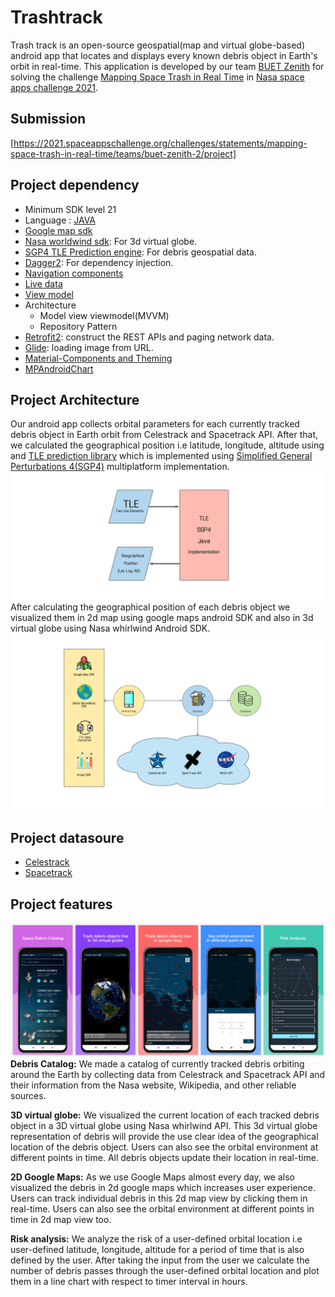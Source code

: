 # Trashtrack
Trash track is an open-source geospatial(map and virtual globe-based) android app that locates and displays every known debris object in Earth's orbit in real-time. This application is developed by our team [BUET Zenith] for solving the challenge [Mapping Space Trash in Real Time] in [Nasa space apps challenge 2021].

## Submission
[https://2021.spaceappschallenge.org/challenges/statements/mapping-space-trash-in-real-time/teams/buet-zenith-2/project]

## Project dependency

- Minimum SDK level 21
- Language : [JAVA](https://www.oracle.com/java/technologies/)
- [Google map sdk](https://developers.google.com/maps/documentation/android-sdk/overview)
- [Nasa worldwind sdk](https://worldwind.arc.nasa.gov/android/): For 3d virtual globe.
- [SGP4 TLE Prediction engine](https://github.com/neosensory/tle-prediction-engine): For debris geospatial data.
- [Dagger2](https://developer.android.com/training/dependency-injection/dagger-android): For dependency injection.
- [Navigation components](https://developer.android.com/guide/navigation/navigation-getting-started)
- [Live data](https://developer.android.com/topic/libraries/architecture/livedata)
- [View model](https://developer.android.com/topic/libraries/architecture/viewmodel)
- Architecture
  - Model view viewmodel(MVVM)
  - Repository Pattern
- [Retrofit2](https://square.github.io/retrofit/): construct the REST APIs and paging network data.
- [Glide](https://github.com/bumptech/glide): loading image from URL.
- [Material-Components and Theming](https://material.io/develop/android/docs/getting-started)
- [MPAndroidChart](https://github.com/PhilJay/MPAndroidChart)

## Project Architecture
Our android app collects orbital parameters for each currently tracked debris object in Earth orbit from Celestrack and Spacetrack API.
After that, we calculated the geographical position i.e latitude, longitude, altitude using and
[TLE prediction library](https://github.com/neosensory/tle-prediction-engine) which is implemented using [Simplified General Perturbations 4(SGP4)](https://github.com/aholinch/sgp4/) multiplatform implementation.  
![](readme/image/Process.png)
After calculating the geographical position of each debris object we visualized them in 2d map using google maps android SDK 
and also in 3d virtual globe using Nasa whirlwind Android SDK.
![](readme/image/arch.png)

## Project datasoure
- [Celestrack](https://celestrak.com/NORAD/elements/)
- [Spacetrack](https://www.space-track.org/)

## Project features
![](readme/image/feature.png)
__Debris Catalog:__ We made a catalog of currently tracked debris orbiting around the Earth by 
collecting data from Celestrack and Spacetrack API and their information from the Nasa website, Wikipedia, and other reliable sources.

__3D virtual globe:__ We visualized the current location of each tracked debris object in a 3D virtual globe using Nasa whirlwind API.
This 3d virtual globe representation of debris will provide the use clear idea of the geographical location of the debris object. Users can also see the orbital environment at different points in time. All debris objects update their location in real-time.

__2D Google Maps:__ As we use Google Maps almost every day, we also visualized the debris in 2d google maps which increases user experience. Users can track individual debris in this 2d map view by clicking them in real-time. Users can also see the orbital environment at different points in time in 2d map view too.

__Risk analysis:__ We analyze the risk of a user-defined orbital location i.e user-defined latitude, longitude, altitude for a period of time that is also defined by the user. After taking the input from the user we calculate the number of debris passes through the user-defined orbital location and plot them in a line chart with respect to timer interval in hours.


[Nasa space apps challenge 2021]: https://2021.spaceappschallenge.org/
[BUET Zenith]: https://2021.spaceappschallenge.org/challenges/statements/mapping-space-trash-in-real-time/teams/buet-zenith-2/members
[Mapping Space Trash in Real Time]: https://2021.spaceappschallenge.org/challenges/statements/mapping-space-trash-in-real-time/details
[https://2021.spaceappschallenge.org/challenges/statements/mapping-space-trash-in-real-time/teams/buet-zenith-2/project]: https://2021.spaceappschallenge.org/challenges/statements/mapping-space-trash-in-real-time/teams/buet-zenith-2/project
